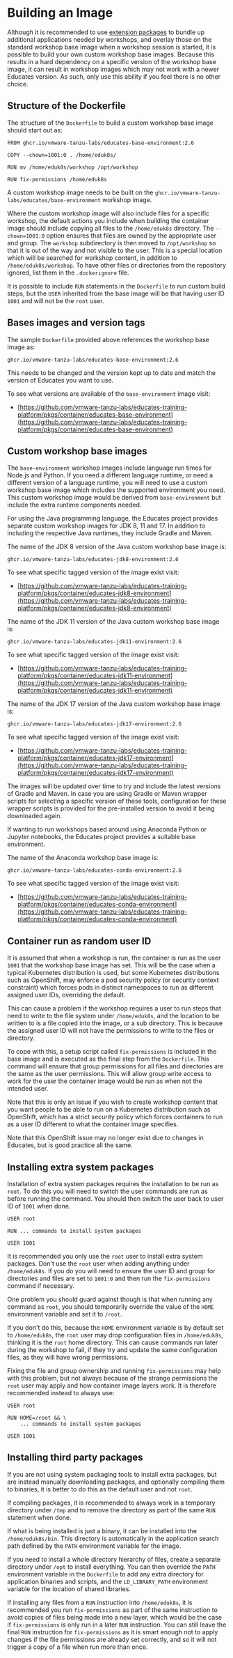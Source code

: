 Building an Image
=================

Although it is recommended to use [extension packages](adding-extension-packages) to bundle up additional applications needed by workshops, and overlay those on the standard workshop base image when a workshop session is started, it is possible to build your own custom workshop base images. Because this results in a hard dependency on a specific version of the workshop base image, it can result in workshop images which may not work with a newer Educates version. As such, only use this ability if you feel there is no other choice.

Structure of the Dockerfile
---------------------------

The structure of the ``Dockerfile`` to build a custom workshop base image should start out as:

```text
FROM ghcr.io/vmware-tanzu-labs/educates-base-environment:2.6

COPY --chown=1001:0 . /home/eduk8s/

RUN mv /home/eduk8s/workshop /opt/workshop

RUN fix-permissions /home/eduk8s
```

A custom workshop image needs to be built on the ``ghcr.io/vmware-tanzu-labs/educates/base-environment`` workshop image.

Where the custom workshop image will also include files for a specific workshop, the default actions you include when building the container image should include copying all files to the ``/home/eduk8s`` directory. The ``--chown=1001:0`` option ensures that files are owned by the appropriate user and group. The ``workshop`` subdirectory is then moved to ``/opt/workshop`` so that it is out of the way and not visible to the user. This is a special location which will be searched for workshop content, in addition to ``/home/eduk8s/workshop``. To have other files or directories from the repository ignored, list them in the ``.dockerignore`` file.

It is possible to include ``RUN`` statements in the ``Dockerfile`` to run custom build steps, but the ``USER`` inherited from the base image will be that having user ID ``1001`` and will not be the ``root`` user.

Bases images and version tags
-----------------------------

The sample ``Dockerfile`` provided above references the workshop base image as:

```
ghcr.io/vmware-tanzu-labs/educates-base-environment:2.6
```

This needs to be changed and the version kept up to date and match the version of Educates you want to use.

To see what versions are available of the ``base-environment`` image visit:

* [https://github.com/vmware-tanzu-labs/educates-training-platform/pkgs/container/educates-base-environment](https://github.com/vmware-tanzu-labs/educates-training-platform/pkgs/container/educates-base-environment)

Custom workshop base images
---------------------------

The ``base-environment`` workshop images include language run times for Node.js and Python. If you need a different language runtime, or need a different version of a language runtime, you will need to use a custom workshop base image which includes the supported environment you need. This custom workshop image would be derived from ``base-environment`` but include the extra runtime components needed.

For using the Java programming language, the Educates project provides separate custom workshop images for JDK 8, 11 and 17. In addition to including the respective Java runtimes, they include Gradle and Maven.

The name of the JDK 8 version of the Java custom workshop base image is:

```
ghcr.io/vmware-tanzu-labs/educates-jdk8-environment:2.6
```

To see what specific tagged version of the image exist visit:

* [https://github.com/vmware-tanzu-labs/educates-training-platform/pkgs/container/educates-jdk8-environment](https://github.com/vmware-tanzu-labs/educates-training-platform/pkgs/container/educates-jdk8-environment)

The name of the JDK 11 version of the Java custom workshop base image is:

```
ghcr.io/vmware-tanzu-labs/educates-jdk11-environment:2.6
```

To see what specific tagged version of the image exist visit:

* [https://github.com/vmware-tanzu-labs/educates-training-platform/pkgs/container/educates-jdk11-environment](https://github.com/vmware-tanzu-labs/educates-training-platform/pkgs/container/educates-jdk11-environment)

The name of the JDK 17 version of the Java custom workshop base image is:

```
ghcr.io/vmware-tanzu-labs/educates-jdk17-environment:2.6
```

To see what specific tagged version of the image exist visit:

* [https://github.com/vmware-tanzu-labs/educates-training-platform/pkgs/container/educates-jdk17-environment](https://github.com/vmware-tanzu-labs/educates-training-platform/pkgs/container/educates-jdk17-environment)

The images will be updated over time to try and include the latest versions of Gradle and Maven. In case you are using Gradle or Maven wrapper scripts for selecting a specific version of these tools, configuration for these wrapper scripts is provided for the pre-installed version to avoid it being downloaded again.

If wanting to run workshops based around using Anaconda Python or Jupyter notebooks, the Educates project provides a suitable base environment.

The name of the Anaconda workshop base image is:

```
ghcr.io/vmware-tanzu-labs/educates-conda-environment:2.6
```

To see what specific tagged version of the image exist visit:

* [https://github.com/vmware-tanzu-labs/educates-training-platform/pkgs/container/educates-conda-environment](https://github.com/vmware-tanzu-labs/educates-training-platform/pkgs/container/educates-conda-environment)

Container run as random user ID
-------------------------------

It is assumed that when a workshop is run, the container is run as the user ``1001`` that the workshop base image has set. This will be the case when a typical Kubernetes distribution is used, but some Kubernetes distributions such as OpenShift, may enforce a pod security policy (or security context constraint) which forces pods in distinct namespaces to run as different assigned user IDs, overriding the default.

This can cause a problem if the workshop requires a user to run steps that need to write to the file system under ``/home/eduk8s``, and the location to be written to is a file copied into the image, or a sub directory. This is because the assigned user ID will not have the permissions to write to the files or directory.

To cope with this, a setup script called ``fix-permissions`` is included in the base image and is executed as the final step from the ``Dockerfile``. This command will ensure that group permissions for all files and directories are the same as the user permissions. This will allow group write access to work for the user the container image would be run as when not the intended user.

Note that this is only an issue if you wish to create workshop content that you want people to be able to run on a Kubernetes distribution such as OpenShift, which has a strict security policy which forces containers to run as a user ID different to what the container image specifies.

Note that this OpenShift issue may no longer exist due to changes in Educates, but is good practice all the same.

Installing extra system packages
--------------------------------

Installation of extra system packages requires the installation to be run as ``root``. To do this you will need to switch the user commands are run as before running the command. You should then switch the user back to user ID of ``1001`` when done.

```text
USER root

RUN ... commands to install system packages

USER 1001
```

It is recommended you only use the ``root`` user to install extra system packages. Don't use the ``root`` user when adding anything under ``/home/eduk8s``. If you do you will need to ensure the user ID and group for directories and files are set to ``1001:0`` and then run the ``fix-permissions`` command if necessary.

One problem you should guard against though is that when running any command as ``root``, you should temporarily override the value of the ``HOME`` environment variable and set it to ``/root``.

If you don't do this, because the ``HOME`` environment variable is by default set to ``/home/eduk8s``, the ``root`` user may drop configuration files in ``/home/eduk8s``, thinking it is the ``root`` home directory. This can cause commands run later during the workshop to fail, if they try and update the same configuration files, as they will have wrong permissions.

Fixing the file and group ownership and running ``fix-permissions`` may help with this problem, but not always because of the strange permissions the ``root`` user may apply and how container image layers work. It is therefore recommended instead to always use:

```text
USER root

RUN HOME=/root && \
    ... commands to install system packages

USER 1001
```

Installing third party packages
-------------------------------

If you are not using system packaging tools to install extra packages, but are instead manually downloading packages, and optionally compiling them to binaries, it is better to do this as the default user and not ``root``.

If compiling packages, it is recommended to always work in a temporary directory under ``/tmp`` and to remove the directory as part of the same ``RUN`` statement when done.

If what is being installed is just a binary, it can be installed into the ``/home/eduk8s/bin``. This directory is automatically in the application search path defined by the ``PATH`` environment variable for the image.

If you need to install a whole directory hierarchy of files, create a separate directory under ``/opt`` to install everything. You can then override the ``PATH`` environment variable in the ``Dockerfile`` to add any extra directory for application binaries and scripts, and the ``LD_LIBRARY_PATH`` environment variable for the location of shared libraries.

If installing any files from a ``RUN`` instruction into ``/home/eduk8s``, it is recommended you run ``fix-permissions`` as part of the same instruction to avoid copies of files being made into a new layer, which would be the case if ``fix-permissions`` is only run in a later ``RUN`` instruction. You can still leave the final ``RUN`` instruction for ``fix-permissions`` as it is smart enough not to apply changes if the file permissions are already set correctly, and so it will not trigger a copy of a file when run more than once.
